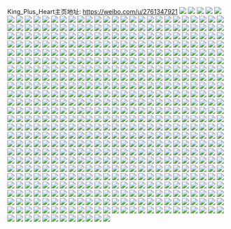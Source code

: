 King_Plus_Heart主页地址: https://weibo.com/u/2761347921 
![](https://wx4.sinaimg.cn/mw2000/a496d351ly1h8pwmxt4koj22c0340b2b.jpg) 
![](https://wx4.sinaimg.cn/mw2000/a496d351ly1h8pwmh32zwj21o02804qp.jpg) 
![](https://wx4.sinaimg.cn/mw2000/a496d351ly1h8fb1a71jij21mc25se81.jpg) 
![](https://wx4.sinaimg.cn/mw2000/a496d351ly1h8fb3e7yofj20t625s7wh.jpg) 
![](https://wx4.sinaimg.cn/mw2000/a496d351ly1h8fb1befu0j21i5206hdt.jpg) 
![](https://wx4.sinaimg.cn/mw2000/a496d351ly1h8fb2a6au1j21mc25sb2a.jpg) 
![](https://wx4.sinaimg.cn/mw2000/a496d351ly1h8fb2t2yo9j21o01ve1ky.jpg) 
![](https://wx4.sinaimg.cn/mw2000/a496d351ly1h8fah320o7j20wv17tqho.jpg) 
![](https://wx4.sinaimg.cn/mw2000/a496d351ly1h8fahbi474j22482tn4qs.jpg) 
![](https://wx4.sinaimg.cn/mw2000/a496d351ly1h8fah4cb2bj21o02801kx.jpg) 
![](https://wx4.sinaimg.cn/mw2000/a496d351ly1h8fah7o62bj21o0280b2b.jpg) 
![](https://wx4.sinaimg.cn/mw2000/a496d351ly1h7yt1oevrzj21o0280x6p.jpg) 
![](https://wx4.sinaimg.cn/mw2000/a496d351ly1h7yt5v8k4zj20u0280nlv.jpg) 
![](https://wx4.sinaimg.cn/mw2000/a496d351ly1h7yt5uib4jj21o0280npd.jpg) 
![](https://wx4.sinaimg.cn/mw2000/a496d351ly1h7yt1ra3cnj22082ob7wh.jpg) 
![](https://wx4.sinaimg.cn/mw2000/a496d351ly1h7yt1p5y72j21o02801gj.jpg) 
![](https://wx4.sinaimg.cn/mw2000/a496d351ly1h7yt1upa7nj21cd1shh5x.jpg) 
![](https://wx4.sinaimg.cn/mw2000/a496d351ly1h7vpl8idpqj21mc25s1ky.jpg) 
![](https://wx4.sinaimg.cn/mw2000/a496d351ly1h7vpkrjpffj21mc25s4qq.jpg) 
![](https://wx4.sinaimg.cn/mw2000/a496d351ly1h7vpklxf43j21mc25s4qq.jpg) 
![](https://wx4.sinaimg.cn/mw2000/a496d351ly1h7vpl5ayiej21mc25s7wi.jpg) 
![](https://wx4.sinaimg.cn/mw2000/a496d351ly1h7vpkvpn7vj21gn1y7npd.jpg) 
![](https://wx4.sinaimg.cn/mw2000/a496d351ly1h7vpl0aw29j21gs1yeu0x.jpg) 
![](https://wx4.sinaimg.cn/mw2000/a496d351ly1h7nslun7psj21nz280hdu.jpg) 
![](https://wx4.sinaimg.cn/mw2000/a496d351ly1h7nslvevvgj21ma25sare.jpg) 
![](https://wx4.sinaimg.cn/mw2000/a496d351ly1h7nslpxh3xj21nz2801j6.jpg) 
![](https://wx4.sinaimg.cn/mw2000/a496d351ly1h7moxv5kxtj21o01o0qsd.jpg) 
![](https://wx4.sinaimg.cn/mw2000/a496d351ly1h7moxurxkjj21o01o0ayh.jpg) 
![](https://wx4.sinaimg.cn/mw2000/a496d351ly1h78brolwecj21ho1zkh6d.jpg) 
![](https://wx4.sinaimg.cn/mw2000/a496d351ly1h78brr1oqlj20zo1bkn6k.jpg) 
![](https://wx4.sinaimg.cn/mw2000/a496d351ly1h78brqfrayj21ho1zktbh.jpg) 
![](https://wx4.sinaimg.cn/mw2000/a496d351ly1h78brutk1gj22j721qx6p.jpg) 
![](https://wx4.sinaimg.cn/mw2000/a496d351ly1h78brs7vymj22c02c0hdt.jpg) 
![](https://wx4.sinaimg.cn/mw2000/a496d351ly1h78brx6l5yj2298298npd.jpg) 
![](https://wx4.sinaimg.cn/mw2000/a496d351ly1h746ngfgr1j21pb4jiqsl.jpg) 
![](https://wx4.sinaimg.cn/mw2000/a496d351ly1h746nfz2dxj21pb4jidjd.jpg) 
![](https://wx4.sinaimg.cn/mw2000/a496d351ly1h746ndmppdj21pb4jib29.jpg) 
![](https://wx4.sinaimg.cn/mw2000/a496d351ly1h746nfj9cuj21pc4jf7wh.jpg) 
![](https://wx4.sinaimg.cn/mw2000/a496d351ly1h6x5ai28bgj21yt3xme82.jpg) 
![](https://wx4.sinaimg.cn/mw2000/a496d351ly1h6x5ah7bgfj21yt3xmwz6.jpg) 
![](https://wx4.sinaimg.cn/mw2000/a496d351ly1h6x5air33hj21yt3xmasd.jpg) 
![](https://wx4.sinaimg.cn/mw2000/a496d351ly1h6x5ajer1fj21yt3xmwnm.jpg) 
![](https://wx4.sinaimg.cn/mw2000/a496d351ly1h6x5ajzzxkj21yt3xmhdt.jpg) 
![](https://wx4.sinaimg.cn/mw2000/a496d351ly1h6x5afk8lvj21yt3xmb2a.jpg) 
![](https://wx4.sinaimg.cn/mw2000/a496d351ly1h6rpaa3m25j21341g6wrz.jpg) 
![](https://wx4.sinaimg.cn/mw2000/a496d351ly1h6rpab8ffmj21hn1zku01.jpg) 
![](https://wx4.sinaimg.cn/mw2000/a496d351ly1h6rpaaqrt6j21ma1maaes.jpg) 
![](https://wx4.sinaimg.cn/mw2000/a496d351ly1h6rpa9n6pdj21ma1mae81.jpg) 
![](https://wx4.sinaimg.cn/mw2000/a496d351ly1h6rpabjk4yj21hn206di0.jpg) 
![](https://wx4.sinaimg.cn/mw2000/a496d351ly1h6rpabs5dnj21hn1zk4no.jpg) 
![](https://wx4.sinaimg.cn/mw2000/a496d351ly1h6hzv48mhgj21yt3xmkjn.jpg) 
![](https://wx4.sinaimg.cn/mw2000/a496d351ly1h6hzva7ok9j21yt3xmqv6.jpg) 
![](https://wx4.sinaimg.cn/mw2000/a496d351ly1h6hzv5vx2xj21yt3xm1kz.jpg) 
![](https://wx4.sinaimg.cn/mw2000/a496d351ly1h6hzv86qb8j21yt3xmqv7.jpg) 
![](https://wx4.sinaimg.cn/mw2000/a496d351ly1h69z153ey2j21ho1zku0x.jpg) 
![](https://wx4.sinaimg.cn/mw2000/a496d351ly1h69z136mtsj21ho1zkb2a.jpg) 
![](https://wx4.sinaimg.cn/mw2000/a496d351ly1h69z160elrj215y1jzwoc.jpg) 
![](https://wx4.sinaimg.cn/mw2000/a496d351ly1h69z18qvl5j22c03407wh.jpg) 
![](https://wx4.sinaimg.cn/mw2000/a496d351ly1h69z17ibuij21hn1zkhdu.jpg) 
![](https://wx4.sinaimg.cn/mw2000/a496d351gy1h638h501ozj21dn1u81kx.jpg) 
![](https://wx4.sinaimg.cn/mw2000/a496d351gy1h638h3vzedj21ho1zkb29.jpg) 
![](https://wx4.sinaimg.cn/mw2000/a496d351gy1h638glmz8yj21at1qhn0n.jpg) 
![](https://wx4.sinaimg.cn/mw2000/a496d351gy1h638h1gwukj21ho1zku0x.jpg) 
![](https://wx4.sinaimg.cn/mw2000/a496d351gy1h638gkos61j215g1jatfn.jpg) 
![](https://wx4.sinaimg.cn/mw2000/a496d351gy1h638gruql0j21hn1zk4qp.jpg) 
![](https://wx4.sinaimg.cn/mw2000/a496d351gy1h638gwzgifj21hm1zitt7.jpg) 
![](https://wx4.sinaimg.cn/mw2000/a496d351ly1h4yn7wx74bj21yt3xmnpd.jpg) 
![](https://wx4.sinaimg.cn/mw2000/a496d351ly1h4yn9sz411j21pb4jiu0x.jpg) 
![](https://wx4.sinaimg.cn/mw2000/a496d351ly1h3zsz92rluj22c02c01kz.jpg) 
![](https://wx4.sinaimg.cn/mw2000/a496d351ly1h3zt06va2wj22c02c07wh.jpg) 
![](https://wx4.sinaimg.cn/mw2000/a496d351ly1h3v099jv47j21e51vbqc6.jpg) 
![](https://wx4.sinaimg.cn/mw2000/a496d351ly1h3v09c47ewj22c02c0e81.jpg) 
![](https://wx4.sinaimg.cn/mw2000/a496d351ly1h3v09ay0rej219k1osnp4.jpg) 
![](https://wx4.sinaimg.cn/mw2000/a496d351ly1h3v09a6gq2j21hn1zkduu.jpg) 
![](https://wx4.sinaimg.cn/mw2000/a496d351ly1h3v098b1lyj21o01o04bt.jpg) 
![](https://wx4.sinaimg.cn/mw2000/a496d351ly1h3v098znm5j21cs1t2k9z.jpg) 
![](https://wx4.sinaimg.cn/mw2000/a496d351ly1h3mtqsg5h4j215q1jm7gn.jpg) 
![](https://wx4.sinaimg.cn/mw2000/a496d351ly1h3mtqrfhtuj21hn1zkb29.jpg) 
![](https://wx4.sinaimg.cn/mw2000/a496d351ly1h3mtqs35pgj215t1jr7ug.jpg) 
![](https://wx4.sinaimg.cn/mw2000/a496d351ly1h3mtqpwtqjj21hn1zktqr.jpg) 
![](https://wx4.sinaimg.cn/mw2000/a496d351ly1h3mts97oggj20u214277e.jpg) 
![](https://wx4.sinaimg.cn/mw2000/a496d351ly1h3mtqolxgtj21hn1zk4ie.jpg) 
![](https://wx4.sinaimg.cn/mw2000/a496d351ly1h3dzw7q5t5j21lt4tgqv7.jpg) 
![](https://wx4.sinaimg.cn/mw2000/a496d351ly1h3dzw8ll3qj212w25swr6.jpg) 
![](https://wx4.sinaimg.cn/mw2000/a496d351ly1h3dzw5vn6rj21yt3xmqv7.jpg) 
![](https://wx4.sinaimg.cn/mw2000/a496d351ly1h3dzw89g6qj20zs1zk1av.jpg) 
![](https://wx4.sinaimg.cn/mw2000/a496d351ly1h3dzw9poulj212w25s1iz.jpg) 
![](https://wx4.sinaimg.cn/mw2000/a496d351ly1h34p2bzrivj21xu3zknpe.jpg) 
![](https://wx4.sinaimg.cn/mw2000/a496d351ly1h34p2deq3yj212j1wihdt.jpg) 
![](https://wx4.sinaimg.cn/mw2000/a496d351ly1h34p2ft2i9j21yt3xmnpe.jpg) 
![](https://wx4.sinaimg.cn/mw2000/a496d351ly1h34p2i9ma6j21yt3xmx6r.jpg) 
![](https://wx4.sinaimg.cn/mw2000/a496d351ly1h2ro4zxwg5j21lt4tghdw.jpg) 
![](https://wx4.sinaimg.cn/mw2000/a496d351ly1h2jxzaftd5j22c02c0npd.jpg) 
![](https://wx4.sinaimg.cn/mw2000/a496d351ly1h2hena8docj20wi16yjwx.jpg) 
![](https://wx4.sinaimg.cn/mw2000/a496d351ly1h2fbagnmuxj20ku0kuwiu.jpg) 
![](https://wx4.sinaimg.cn/mw2000/a496d351ly1h2fbahfa1tj20ku0ku43h.jpg) 
![](https://wx4.sinaimg.cn/mw2000/a496d351ly1h2fbai8b53j20ku0kudl2.jpg) 
![](https://wx4.sinaimg.cn/mw2000/a496d351ly1h2fbafwki1j20ku0kudjo.jpg) 
![](https://wx4.sinaimg.cn/mw2000/a496d351ly1h1yoi674isj22c02c04qq.jpg) 
![](https://wx4.sinaimg.cn/mw2000/a496d351ly1h1yoi78549j22c02c0qv7.jpg) 
![](https://wx4.sinaimg.cn/mw2000/a496d351ly1h1wut2jkhxj21sc1sce33.jpg) 
![](https://wx4.sinaimg.cn/mw2000/a496d351ly1h1wut3amhzj21sc1sc175.jpg) 
![](https://wx4.sinaimg.cn/mw2000/a496d351ly1h1wut3vzmhj21j91is1ci.jpg) 
![](https://wx4.sinaimg.cn/mw2000/a496d351ly1h1s29uyx0pj22c02c0kjn.jpg) 
![](https://wx4.sinaimg.cn/mw2000/a496d351ly1h1s29j8c8kj20uf0ufq93.jpg) 
![](https://wx4.sinaimg.cn/mw2000/a496d351ly1h1s29pn7d0j22c02c04qs.jpg) 
![](https://wx4.sinaimg.cn/mw2000/a496d351ly1h1s29n4b3dj22c02c07wj.jpg) 
![](https://wx4.sinaimg.cn/mw2000/a496d351ly1h1s29i2pfbj22c02c0e83.jpg) 
![](https://wx4.sinaimg.cn/mw2000/a496d351ly1h1s29sgod2j22c02c01l0.jpg) 
![](https://wx4.sinaimg.cn/mw2000/a496d351ly1h1s29juvyoj20wi0ndn35.jpg) 
![](https://wx4.sinaimg.cn/mw2000/a496d351ly1h14yeiwysoj21fx1z61kx.jpg) 
![](https://wx4.sinaimg.cn/mw2000/a496d351ly1h14xuszkqpj20qt1zk1k4.jpg) 
![](https://wx4.sinaimg.cn/mw2000/a496d351ly1h14xj0y206j21kd46cb2a.jpg) 
![](https://wx4.sinaimg.cn/mw2000/a496d351ly1h14xizjaq2j21hn1zk4qp.jpg) 
![](https://wx4.sinaimg.cn/mw2000/a496d351ly1h14xivtbj5j21bk1bk1go.jpg) 
![](https://wx4.sinaimg.cn/mw2000/a496d351ly1h14xirg89bj20qt1zkaua.jpg) 
![](https://wx4.sinaimg.cn/mw2000/a496d351ly1h14xiut032j22c02c01ky.jpg) 
![](https://wx4.sinaimg.cn/mw2000/a496d351ly1h14xixmlj4j21pz1ag7qu.jpg) 
![](https://wx4.sinaimg.cn/mw2000/a496d351ly1h14xita6nwj21ec1ec4qp.jpg) 
![](https://wx4.sinaimg.cn/mw2000/a496d351ly1gyg1tkzzfsj22xc2n61kx.jpg) 
![](https://wx4.sinaimg.cn/mw2000/a496d351ly1gxroazlaa5j21gf1xyx59.jpg) 
![](https://wx4.sinaimg.cn/mw2000/a496d351ly1gxrob4wkh3j21ee1v8u0j.jpg) 
![](https://wx4.sinaimg.cn/mw2000/a496d351ly1gxrob04tdej21c41s64ax.jpg) 
![](https://wx4.sinaimg.cn/mw2000/a496d351ly1gxroaylsh0j21hn1zkkjl.jpg) 
![](https://wx4.sinaimg.cn/mw2000/a496d351ly1gxrob1jew2j21gj1y2x5y.jpg) 
![](https://wx4.sinaimg.cn/mw2000/a496d351ly1gxroavpxdhj21eo1vl7wh.jpg) 
![](https://wx4.sinaimg.cn/mw2000/a496d351ly1gxrob6t106j20ro0d5jsm.jpg) 
![](https://wx4.sinaimg.cn/mw2000/a496d351ly1gxkeuauvq6j20u41hi13e.jpg) 
![](https://wx4.sinaimg.cn/mw2000/a496d351ly1gxkeu8s4kkj21ho1zkb29.jpg) 
![](https://wx4.sinaimg.cn/mw2000/a496d351ly1gxkeuhukdzj20wi1lsh4l.jpg) 
![](https://wx4.sinaimg.cn/mw2000/a496d351ly1gxketw1txlj20zk1r8aoz.jpg) 
![](https://wx4.sinaimg.cn/mw2000/a496d351ly1gxkeuoz467j20u0140k37.jpg) 
![](https://wx4.sinaimg.cn/mw2000/a496d351ly1gxkeuqqxysj21621k3trk.jpg) 
![](https://wx4.sinaimg.cn/mw2000/a496d351ly1gxkeurzhvlj20u0140135.jpg) 
![](https://wx4.sinaimg.cn/mw2000/a496d351ly1gxkeuslluij20u00u0dih.jpg) 
![](https://wx4.sinaimg.cn/mw2000/a496d351ly1gx31o03mmgj21831ms4kw.jpg) 
![](https://wx4.sinaimg.cn/mw2000/a496d351ly1gx31olaoypj21ma25skjl.jpg) 
![](https://wx4.sinaimg.cn/mw2000/a496d351ly1gx31nggpudj21hm1zk1kx.jpg) 
![](https://wx4.sinaimg.cn/mw2000/a496d351ly1gx31otsij9j22c02c0b2b.jpg) 
![](https://wx4.sinaimg.cn/mw2000/a496d351ly1gx31nwkdmgj219n1zke4l.jpg) 
![](https://wx4.sinaimg.cn/mw2000/a496d351ly1gx31nsjb0sj21ma25shdt.jpg) 
![](https://wx4.sinaimg.cn/mw2000/a496d351ly1gx31nj3vl5j21yu2mge81.jpg) 
![](https://wx4.sinaimg.cn/mw2000/a496d351ly1gx31op49hpj22c02c0x6p.jpg) 
![](https://wx4.sinaimg.cn/mw2000/a496d351ly1gx31nps5n2j21hn1zktym.jpg) 
![](https://wx4.sinaimg.cn/mw2000/a496d351ly1gwzbwutfqcj22c02c0u0x.jpg) 
![](https://wx4.sinaimg.cn/mw2000/a496d351ly1gwzbx8clxzj22c02c0qv7.jpg) 
![](https://wx4.sinaimg.cn/mw2000/a496d351ly1gwzbws8p10j22c02c07wj.jpg) 
![](https://wx4.sinaimg.cn/mw2000/a496d351ly1gwzbxfl1nwj22c02c01kz.jpg) 
![](https://wx4.sinaimg.cn/mw2000/a496d351ly1gwzbwxouvoj22c02c0b2b.jpg) 
![](https://wx4.sinaimg.cn/mw2000/a496d351ly1gwzbxjsxmij22c02c0npe.jpg) 
![](https://wx4.sinaimg.cn/mw2000/a496d351ly1gwc9e1x05yj22c02c0u0z.jpg) 
![](https://wx4.sinaimg.cn/mw2000/a496d351ly1gwc9e49f5gj22c02c0b2b.jpg) 
![](https://wx4.sinaimg.cn/mw2000/a496d351ly1gw98vjiw14j21o01o0qt6.jpg) 
![](https://wx4.sinaimg.cn/mw2000/a496d351ly1gw6zofn787j21hm1hmk2s.jpg) 
![](https://wx4.sinaimg.cn/mw2000/a496d351ly1gw6zoc65unj21o01o0kjl.jpg) 
![](https://wx4.sinaimg.cn/mw2000/a496d351ly1gw6zojvhzpj21hm1hmh1r.jpg) 
![](https://wx4.sinaimg.cn/mw2000/a496d351ly1gw6zo4yc3fj21o01o04pu.jpg) 
![](https://wx4.sinaimg.cn/mw2000/a496d351ly1gw5k8wkfmpj22c02c0npd.jpg) 
![](https://wx4.sinaimg.cn/mw2000/a496d351ly1gw5k8ukx1uj22c02c0e81.jpg) 
![](https://wx4.sinaimg.cn/mw2000/a496d351ly1gw5k8xq2tdj22c02c04qp.jpg) 
![](https://wx4.sinaimg.cn/mw2000/a496d351ly1gw5k92lkzzj22c0340b2b.jpg) 
![](https://wx4.sinaimg.cn/mw2000/a496d351ly1gw5k8yvg72j22c02c0b29.jpg) 
![](https://wx4.sinaimg.cn/mw2000/a496d351ly1gw5k9fj2dkj22c03407wh.jpg) 
![](https://wx4.sinaimg.cn/mw2000/a496d351ly1gw5k95msf9j22c03401kz.jpg) 
![](https://wx4.sinaimg.cn/mw2000/a496d351ly1gw5k96uqg8j22c03407wh.jpg) 
![](https://wx4.sinaimg.cn/mw2000/a496d351ly1gw5k99j8zuj22c0340b2a.jpg) 
![](https://wx4.sinaimg.cn/mw2000/0030SkJHly1gvpt7ub9opj61yt3xmnpe02.jpg) 
![](https://wx4.sinaimg.cn/mw2000/0030SkJHly1gvpt7tdpshj61fq25skjl02.jpg) 
![](https://wx4.sinaimg.cn/mw2000/0030SkJHly1gvaplxsy8ij61ho1zkqv502.jpg) 
![](https://wx4.sinaimg.cn/mw2000/0030SkJHly1gvaplycuj8j61o01o01kx02.jpg) 
![](https://wx4.sinaimg.cn/mw2000/0030SkJHly1gvaplx5dm2j61ho1zk4qp02.jpg) 
![](https://wx4.sinaimg.cn/mw2000/0030SkJHly1gv2clmeth4j62c0340kjn02.jpg) 
![](https://wx4.sinaimg.cn/mw2000/0030SkJHly1gv2cltrdxtj62c0340kjo02.jpg) 
![](https://wx4.sinaimg.cn/mw2000/0030SkJHly1gv2clq6vkgj62c0340e8402.jpg) 
![](https://wx4.sinaimg.cn/mw2000/0030SkJHly1gv2clwmvn9j62c0340npe02.jpg) 
![](https://wx4.sinaimg.cn/mw2000/0030SkJHly1gv2cmq26pxj62c02c0e8202.jpg) 
![](https://wx4.sinaimg.cn/mw2000/0030SkJHly1gv2cn17ktrj62c0340b2b02.jpg) 
![](https://wx4.sinaimg.cn/mw2000/0030SkJHly1gv1azbpoyjj62c03407wi02.jpg) 
![](https://wx4.sinaimg.cn/mw2000/0030SkJHly1gv1b2lrb0qj62c0340x6p02.jpg) 
![](https://wx4.sinaimg.cn/mw2000/0030SkJHly1gv1azcld5cj62c03401kx02.jpg) 
![](https://wx4.sinaimg.cn/mw2000/a496d351ly1gv1b078u2qj22c0340hdu.jpg) 
![](https://wx4.sinaimg.cn/mw2000/0030SkJHly1gv1b2kc28qj62c0340u0y02.jpg) 
![](https://wx4.sinaimg.cn/mw2000/0030SkJHly1gv1azhyxwoj62c0340x6q02.jpg) 
![](https://wx4.sinaimg.cn/mw2000/a496d351ly1gv1azezkdxj22c0340x6q.jpg) 
![](https://wx4.sinaimg.cn/mw2000/0030SkJHly1gv1b083m6fj62c02c07wh02.jpg) 
![](https://wx4.sinaimg.cn/mw2000/0030SkJHly1gv1azghcb7j62c0340qv602.jpg) 
![](https://wx4.sinaimg.cn/mw2000/0030SkJHly1guo8rk8iqwj62c02c01kz02.jpg) 
![](https://wx4.sinaimg.cn/mw2000/0030SkJHly1guo8re1lcej62c02c0qv602.jpg) 
![](https://wx4.sinaimg.cn/mw2000/0030SkJHly1guo8ru4pq7j62c02c01l002.jpg) 
![](https://wx4.sinaimg.cn/mw2000/0030SkJHly1guo8rg0uyij62c02c0hdv02.jpg) 
![](https://wx4.sinaimg.cn/mw2000/0030SkJHly1guo8rm4l4bj62c02c0hdv02.jpg) 
![](https://wx4.sinaimg.cn/mw2000/0030SkJHly1guo8rw2mk7j62c02c0b2a02.jpg) 
![](https://wx4.sinaimg.cn/mw2000/0030SkJHly1guo8s0ry41j62c02c0kjn02.jpg) 
![](https://wx4.sinaimg.cn/mw2000/0030SkJHly1guo8rotzrzj62c02c0hdv02.jpg) 
![](https://wx4.sinaimg.cn/mw2000/0030SkJHly1guo8sx3fo0j62c02c0kjm02.jpg) 
![](https://wx4.sinaimg.cn/mw2000/0030SkJHly1guka4i72x2j60u00u00w802.jpg) 
![](https://wx4.sinaimg.cn/mw2000/0030SkJHly1guka4i03svj60u00g2abq02.jpg) 
![](https://wx4.sinaimg.cn/mw2000/0030SkJHly1guka1ntjhfj63402c0h7q02.jpg) 
![](https://wx4.sinaimg.cn/mw2000/0030SkJHly1guaheqfewnj61401hck2i02.jpg) 
![](https://wx4.sinaimg.cn/mw2000/0030SkJHly1guahfek2d0j62c02c0qv702.jpg) 
![](https://wx4.sinaimg.cn/mw2000/0030SkJHly1gu63jl9umsj62c0340kjm02.jpg) 
![](https://wx4.sinaimg.cn/mw2000/a496d351ly1gu63idf5mgj22c0340qv8.jpg) 
![](https://wx4.sinaimg.cn/mw2000/0030SkJHly1gu63gpgvogj62c0340qv602.jpg) 
![](https://wx4.sinaimg.cn/mw2000/0030SkJHly1gu63ila7dlj62172plnpd02.jpg) 
![](https://wx4.sinaimg.cn/mw2000/0030SkJHly1gu63jgbb0jj62c03407wj02.jpg) 
![](https://wx4.sinaimg.cn/mw2000/0030SkJHly1gu63iytij7j62c03407wj02.jpg) 
![](https://wx4.sinaimg.cn/mw2000/a496d351ly1gu4x7y6r0kj21hn1zkkjl.jpg) 
![](https://wx4.sinaimg.cn/mw2000/0030SkJHly1gu4x7z101ej61e01uqb2902.jpg) 
![](https://wx4.sinaimg.cn/mw2000/0030SkJHly1gu4x7wxthzj61hn1zkx6p02.jpg) 
![](https://wx4.sinaimg.cn/mw2000/a496d351ly1gu4x5z5tadj22c0340e84.jpg) 
![](https://wx4.sinaimg.cn/mw2000/0030SkJHly1gu4x629aioj62c03407wk02.jpg) 
![](https://wx4.sinaimg.cn/mw2000/0030SkJHly1gu4x77ennij62c0340kjl02.jpg) 
![](https://wx4.sinaimg.cn/mw2000/0030SkJHly1gu41jg3ifwj61hn1zktuk02.jpg) 
![](https://wx4.sinaimg.cn/mw2000/0030SkJHly1gu41jgvnh2j61hn1zkav602.jpg) 
![](https://wx4.sinaimg.cn/mw2000/0030SkJHly1gu41jf8pfuj61o01o0tvk02.jpg) 
![](https://wx4.sinaimg.cn/mw2000/0030SkJHly1gu41jhox54j61o01o0kap02.jpg) 
![](https://wx4.sinaimg.cn/mw2000/0030SkJHly1gtlyk4mrv1j62s52s5qv702.jpg) 
![](https://wx4.sinaimg.cn/mw2000/a496d351ly1gthsdlehbgj22c02c0e82.jpg) 
![](https://wx4.sinaimg.cn/mw2000/0030SkJHly1gthk61nnprj62c02c0e8102.jpg) 
![](https://wx4.sinaimg.cn/mw2000/0030SkJHly1gthizuf68aj62c02c07wh02.jpg) 
![](https://wx4.sinaimg.cn/mw2000/0030SkJHly1gthizvuaqsj62c02c0e8102.jpg) 
![](https://wx4.sinaimg.cn/mw2000/0030SkJHly1gtgi5onpjhj61401hc13r02.jpg) 
![](https://wx4.sinaimg.cn/mw2000/a496d351ly1gta1jmv2quj22c0340kjl.jpg) 
![](https://wx4.sinaimg.cn/mw2000/a496d351ly1gt9fu719k3j21hn1zkb29.jpg) 
![](https://wx4.sinaimg.cn/mw2000/a496d351ly1gt9fpkarpfj22c02c0npd.jpg) 
![](https://wx4.sinaimg.cn/mw2000/a496d351ly1gt9fu9yh43j21zk1ho7wh.jpg) 
![](https://wx4.sinaimg.cn/mw2000/a496d351ly1gt9fuj2k9yj22c0340qv5.jpg) 
![](https://wx4.sinaimg.cn/mw2000/a496d351ly1gt9ftzh9ayj22c0340hdt.jpg) 
![](https://wx4.sinaimg.cn/mw2000/a496d351ly1gt9fuftoi3j22c0340hdu.jpg) 
![](https://wx4.sinaimg.cn/mw2000/a496d351ly1gt9fu31yntj21a01ixqk7.jpg) 
![](https://wx4.sinaimg.cn/mw2000/a496d351ly1gt9fubscasj22c0340qv5.jpg) 
![](https://wx4.sinaimg.cn/mw2000/a496d351ly1gt9fu52kzzj21o01o07wh.jpg) 
![](https://wx4.sinaimg.cn/mw2000/a496d351ly1gt1u2fqtn3j20u008hjtg.jpg) 
![](https://wx4.sinaimg.cn/mw2000/a496d351ly1grows5l66zj22c0340e82.jpg) 
![](https://wx4.sinaimg.cn/mw2000/a496d351ly1grows933hkj23402c0npf.jpg) 
![](https://wx4.sinaimg.cn/mw2000/a496d351ly1grows2xl13j22c03404jd.jpg) 
![](https://wx4.sinaimg.cn/mw2000/0030SkJHly1growsb8vcjj62c03401kx02.jpg) 
![](https://wx4.sinaimg.cn/mw2000/a496d351gy1grfvdq6aoej21401hcds9.jpg) 
![](https://wx4.sinaimg.cn/mw2000/a496d351gy1grfvdr9mljj21401hc4fm.jpg) 
![](https://wx4.sinaimg.cn/mw2000/a496d351ly1gr6q19ajuvj22c0340npe.jpg) 
![](https://wx4.sinaimg.cn/mw2000/a496d351ly1gr6q1b2p8sj22c0340npe.jpg) 
![](https://wx4.sinaimg.cn/mw2000/a496d351ly1gr6q1d141xj22c0340x6q.jpg) 
![](https://wx4.sinaimg.cn/mw2000/a496d351gy1gqv2vk0k33j23402c0132.jpg) 
![](https://wx4.sinaimg.cn/mw2000/a496d351gy1gqv2vne4g6j22c03404qp.jpg) 
![](https://wx4.sinaimg.cn/mw2000/a496d351gy1gqv2vpovzxj23402c0x0d.jpg) 
![](https://wx4.sinaimg.cn/mw2000/a496d351gy1gqv2vsecpvj20xf18lkcu.jpg) 
![](https://wx4.sinaimg.cn/mw2000/a496d351gy1gqv2vuxjl3j22c0340kjl.jpg) 
![](https://wx4.sinaimg.cn/mw2000/a496d351gy1gqv2vtm9srj21b91r04qp.jpg) 
![](https://wx4.sinaimg.cn/mw2000/a496d351gy1gqv2wlu74gj218g0tm7w3.jpg) 
![](https://wx4.sinaimg.cn/mw2000/a496d351gy1gqv2w2ds09j21561iy7wh.jpg) 
![](https://wx4.sinaimg.cn/mw2000/a496d351gy1gqv2vzblvoj21zk1hox6r.jpg) 
![](https://wx4.sinaimg.cn/mw2000/a496d351ly1gqahcpp096j20wi0w5dma.jpg) 
![](https://wx4.sinaimg.cn/mw2000/a496d351ly1gpn37ui8kxj22c0340tnt.jpg) 
![](https://wx4.sinaimg.cn/mw2000/a496d351ly1gpn37wit7lj22c0340x6q.jpg) 
![](https://wx4.sinaimg.cn/mw2000/a496d351ly1gpbnpcwv9rj22c02c07wh.jpg) 
![](https://wx4.sinaimg.cn/mw2000/a496d351ly1gorw9fjnjij21lx1lxatz.jpg) 
![](https://wx4.sinaimg.cn/mw2000/a496d351ly1goruwn72kpj20u0140q6k.jpg) 
![](https://wx4.sinaimg.cn/mw2000/a496d351ly1goruwludy8j21kp1kpkj7.jpg) 
![](https://wx4.sinaimg.cn/mw2000/a496d351ly1goruwk930ij22c03407tv.jpg) 
![](https://wx4.sinaimg.cn/mw2000/a496d351ly1goqzp6q33cj20yi0yiab2.jpg) 
![](https://wx4.sinaimg.cn/mw2000/a496d351ly1gojgtydab8j22c0340b2a.jpg) 
![](https://wx4.sinaimg.cn/mw2000/a496d351ly1goe5tr3c7vj22c0340kh4.jpg) 
![](https://wx4.sinaimg.cn/mw2000/a496d351ly1goap3kyffij20ug0h50tl.jpg) 
![](https://wx4.sinaimg.cn/mw2000/a496d351ly1gnvev96hw1j22c03401kz.jpg) 
![](https://wx4.sinaimg.cn/mw2000/a496d351ly1gnuaf8iztxj21a01pctlf.jpg) 
![](https://wx4.sinaimg.cn/mw2000/a496d351ly1gmiojclhfpj23402c0b2a.jpg) 
![](https://wx4.sinaimg.cn/mw2000/a496d351ly1gmiojf2u6zj23402c0u0x.jpg) 
![](https://wx4.sinaimg.cn/mw2000/a496d351ly1gmioji0qupj23402c0b2a.jpg) 
![](https://wx4.sinaimg.cn/mw2000/a496d351ly1gmiojl8azdj23402c01ky.jpg) 
![](https://wx4.sinaimg.cn/mw2000/a496d351gy1gm2jhjvdwpj23402c0hdu.jpg) 
![](https://wx4.sinaimg.cn/mw2000/a496d351gy1gm2jhgvwk4j23402c0hdu.jpg) 
![](https://wx4.sinaimg.cn/mw2000/a496d351ly1glalng7fjwj22c02c01ky.jpg) 
![](https://wx4.sinaimg.cn/mw2000/a496d351ly1gkpaa7x9ofj23343347wh.jpg) 
![](https://wx4.sinaimg.cn/mw2000/a496d351ly1gkpaa72ktjj2334334e81.jpg) 
![](https://wx4.sinaimg.cn/mw2000/a496d351ly1gkg0cesh5bj22c03401kz.jpg) 
![](https://wx4.sinaimg.cn/mw2000/a496d351gy1gk9zi2o1j1j21hn1zkhdt.jpg) 
![](https://wx4.sinaimg.cn/mw2000/a496d351gy1gk9zi3zjjtj21911o3kjl.jpg) 
![](https://wx4.sinaimg.cn/mw2000/a496d351gy1gk9zi6vpo7j21hn1zkb2c.jpg) 
![](https://wx4.sinaimg.cn/mw2000/a496d351gy1gk9zi4ufxvj21hn1zk1kx.jpg) 
![](https://wx4.sinaimg.cn/mw2000/a496d351gy1gk9zi7y24uj215v1qt7ui.jpg) 
![](https://wx4.sinaimg.cn/mw2000/a496d351gy1gk9zihwjntj21hn1zk1l0.jpg) 
![](https://wx4.sinaimg.cn/mw2000/a496d351gy1gk8wcpnob2j21n0189dwy.jpg) 
![](https://wx4.sinaimg.cn/mw2000/a496d351gy1gk8wcrayhgj21zk1zkhdw.jpg) 
![](https://wx4.sinaimg.cn/mw2000/a496d351gy1gk8wcoyvepj21zk1hox6q.jpg) 
![](https://wx4.sinaimg.cn/mw2000/a496d351ly1gk0xcyltbyj21o01o01kx.jpg) 
![](https://wx4.sinaimg.cn/mw2000/a496d351ly1gk0xcz7pzuj21py1pyh9w.jpg) 
![](https://wx4.sinaimg.cn/mw2000/a496d351ly1gk0xd078z7j22c02c04qp.jpg) 
![](https://wx4.sinaimg.cn/mw2000/a496d351ly1gjibtpxfj2j21hn1hn1kx.jpg) 
![](https://wx4.sinaimg.cn/mw2000/a496d351ly1gjibtr6e5uj23402c04lc.jpg) 
![](https://wx4.sinaimg.cn/mw2000/a496d351ly1gjibtqdbmjj219i19itql.jpg) 
![](https://wx4.sinaimg.cn/mw2000/a496d351ly1giutnq4y8zj20un14vtf6.jpg) 
![](https://wx4.sinaimg.cn/mw2000/a496d351ly1girr1l0rehj20v90v2qin.jpg) 
![](https://wx4.sinaimg.cn/mw2000/a496d351ly1girr465n7tj20v90v9npd.jpg) 
![](https://wx4.sinaimg.cn/mw2000/a496d351ly1gi950r5yz6j22c0340hdu.jpg) 
![](https://wx4.sinaimg.cn/mw2000/a496d351ly1gi9515ygjqj22c0340kjm.jpg) 
![](https://wx4.sinaimg.cn/mw2000/a496d351ly1gi950xgx2dj22c0340npe.jpg) 
![](https://wx4.sinaimg.cn/mw2000/a496d351ly1ghszfh3sowj22c0340b2b.jpg) 
![](https://wx4.sinaimg.cn/mw2000/a496d351ly1ghszfjxgwej22c03401ky.jpg) 
![](https://wx4.sinaimg.cn/mw2000/a496d351ly1ghszfomlcij22c0340b2a.jpg) 
![](https://wx4.sinaimg.cn/mw2000/a496d351ly1ghs31b2x80j22c03404qq.jpg) 
![](https://wx4.sinaimg.cn/mw2000/a496d351ly1ghs31cp0mfj22c0340kjn.jpg) 
![](https://wx4.sinaimg.cn/mw2000/a496d351ly1ghs30w6tz6j22c0340npd.jpg) 
![](https://wx4.sinaimg.cn/mw2000/a496d351ly1ghs317m6vcj23402c01kz.jpg) 
![](https://wx4.sinaimg.cn/mw2000/a496d351ly1ghs319ypavj23402c0hdu.jpg) 
![](https://wx4.sinaimg.cn/mw2000/a496d351ly1ghs30xsdruj23402c01kx.jpg) 
![](https://wx4.sinaimg.cn/mw2000/a496d351ly1ghbp359eutj20v90hh41l.jpg) 
![](https://wx4.sinaimg.cn/mw2000/a496d351ly1ghbp34r33bj21sg1cbkjl.jpg) 
![](https://wx4.sinaimg.cn/mw2000/a496d351ly1gh4t25gwjyj21hn1zk4qp.jpg) 
![](https://wx4.sinaimg.cn/mw2000/a496d351ly1gh4t24h1gwj21bt1rre3i.jpg) 
![](https://wx4.sinaimg.cn/mw2000/a496d351ly1gh4t24y02wj217r1mc1kx.jpg) 
![](https://wx4.sinaimg.cn/mw2000/a496d351ly1ggw93bkyeuj22c02c0qv6.jpg) 
![](https://wx4.sinaimg.cn/mw2000/a496d351ly1ggw93fmqufj22c02c0b2b.jpg) 
![](https://wx4.sinaimg.cn/mw2000/a496d351ly1ggw93hio5pj22c02c0kjl.jpg) 
![](https://wx4.sinaimg.cn/mw2000/a496d351ly1ggw93k1wevj22c02c0kjo.jpg) 
![](https://wx4.sinaimg.cn/mw2000/a496d351ly1ggvakzn657j21sc2dsb29.jpg) 
![](https://wx4.sinaimg.cn/mw2000/a496d351ly1ggiu7gqmxqj20n01fs0ys.jpg) 
![](https://wx4.sinaimg.cn/mw2000/a496d351ly1ggga38qg2bj22c02c0u0y.jpg) 
![](https://wx4.sinaimg.cn/mw2000/a496d351ly1ggga364atwj22c02c01kx.jpg) 
![](https://wx4.sinaimg.cn/mw2000/a496d351ly1gg6ui476itj21o01o0npd.jpg) 
![](https://wx4.sinaimg.cn/mw2000/a496d351ly1gg6uj6wkmyj22c02c0x6p.jpg) 
![](https://wx4.sinaimg.cn/mw2000/a496d351ly1gg6ui5e8nwj21uf1uf1kx.jpg) 
![](https://wx4.sinaimg.cn/mw2000/a496d351gy1gg038xotr9j22c02c0ah5.jpg) 
![](https://wx4.sinaimg.cn/mw2000/a496d351gy1gg038w8vmaj22c02c00ys.jpg) 
![](https://wx4.sinaimg.cn/mw2000/a496d351ly1gfbq4c4v9bj21hn1zke81.jpg) 
![](https://wx4.sinaimg.cn/mw2000/a496d351ly1gfbq4d0gk5j21zk1hn4qp.jpg) 
![](https://wx4.sinaimg.cn/mw2000/a496d351ly1gfbq4b509uj21mc25snpd.jpg) 
![](https://wx4.sinaimg.cn/mw2000/a496d351ly1gfbq4e0mz8j21zk1hoqn2.jpg) 
![](https://wx4.sinaimg.cn/mw2000/a496d351ly1gegru8rjv4j225s1mcb29.jpg) 
![](https://wx4.sinaimg.cn/mw2000/a496d351ly1gegru290tjj21zk1hn4qp.jpg) 
![](https://wx4.sinaimg.cn/mw2000/a496d351ly1gegru604jtj225s1mae81.jpg) 
![](https://wx4.sinaimg.cn/mw2000/a496d351ly1gegrtwfap8j21ho1zkqv5.jpg) 
![](https://wx4.sinaimg.cn/mw2000/a496d351ly1gegrtslzclj22c02c04qq.jpg) 
![](https://wx4.sinaimg.cn/mw2000/a496d351ly1gegrtzjnpdj21ho1zku0x.jpg) 
![](https://wx4.sinaimg.cn/mw2000/a496d351ly1gdjzo525kdj2240304ap7.jpg) 
![](https://wx4.sinaimg.cn/mw2000/a496d351ly1gdd0ojk4ctj21mc17rtrr.jpg) 
![](https://wx4.sinaimg.cn/mw2000/a496d351gy1gcutj6xh0yj22c02c014g.jpg) 
![](https://wx4.sinaimg.cn/mw2000/a496d351gy1gcutjjbvmmj22c02c07l5.jpg) 
![](https://wx4.sinaimg.cn/mw2000/a496d351ly1gbza8dqy4uj22c02c0u0z.jpg) 
![](https://wx4.sinaimg.cn/mw2000/a496d351gy1ganab9fc1lj21zk1zkkjq.jpg) 
![](https://wx4.sinaimg.cn/mw2000/a496d351gy1gana5u99m3j21zk1zke84.jpg) 
![](https://wx4.sinaimg.cn/mw2000/a496d351gy1gana5gzpxpj21zk1zk4qu.jpg) 
![](https://wx4.sinaimg.cn/mw2000/a496d351gy1ganabqvz9yj21zk1zku11.jpg) 
![](https://wx4.sinaimg.cn/mw2000/a496d351gy1gana67nz2oj21zk1zkb2c.jpg) 
![](https://wx4.sinaimg.cn/mw2000/a496d351gy1gana6nl9a1j21zk1zk7wl.jpg) 
![](https://wx4.sinaimg.cn/mw2000/a496d351gy1g9zrp8cf3sj22dc2dcqv5.jpg) 
![](https://wx4.sinaimg.cn/mw2000/a496d351gy1g9zrp7gpmrj21o01o0e82.jpg) 
![](https://wx4.sinaimg.cn/mw2000/a496d351gy1g9zrparr7ij21zk1zknph.jpg) 
![](https://wx4.sinaimg.cn/mw2000/a496d351ly1g8rwe8jn9cj22c0340e82.jpg) 
![](https://wx4.sinaimg.cn/mw2000/a496d351ly1g8rwecchcwj22c0340kjm.jpg) 
![](https://wx4.sinaimg.cn/mw2000/a496d351ly1g8rwe37itsj22c03401kz.jpg) 
![](https://wx4.sinaimg.cn/mw2000/a496d351ly1g8rwdworpej22c0340hdv.jpg) 
![](https://wx4.sinaimg.cn/mw2000/a496d351ly1g7li3ipkv4j21o01o07wh.jpg) 
![](https://wx4.sinaimg.cn/mw2000/a496d351ly1g7li3hx22cj21o01o0b29.jpg) 
![](https://wx4.sinaimg.cn/mw2000/a496d351ly1g7li5zvjk4j21o01o01kx.jpg) 
![](https://wx4.sinaimg.cn/mw2000/a496d351ly1g7li3hcjrwj21ok1o01kx.jpg) 
![](https://wx4.sinaimg.cn/mw2000/a496d351ly1g7li60nnibj21o01o07wh.jpg) 
![](https://wx4.sinaimg.cn/mw2000/a496d351ly1g7li3gpyipj21o01o0avd.jpg) 
![](https://wx4.sinaimg.cn/mw2000/a496d351ly1g7k5i9avx7j21o01o0qpg.jpg) 
![](https://wx4.sinaimg.cn/mw2000/a496d351ly1g7k5i89xk4j21o01o0tw8.jpg) 
![](https://wx4.sinaimg.cn/mw2000/a496d351ly1g7k5idxxa8j21ho1zknpf.jpg) 
![](https://wx4.sinaimg.cn/mw2000/a496d351ly1g7hhlpfskqj20u00u0tbr.jpg) 
![](https://wx4.sinaimg.cn/mw2000/a496d351ly1g70m352sugj21o01o0b2a.jpg) 
![](https://wx4.sinaimg.cn/mw2000/a496d351ly1g6z0euqqjtj21ho1zkhdw.jpg) 
![](https://wx4.sinaimg.cn/mw2000/a496d351ly1g6sr4sm6efj21ho1zkqv5.jpg) 
![](https://wx4.sinaimg.cn/mw2000/a496d351ly1g6sr4rayu3j214v1dhau4.jpg) 
![](https://wx4.sinaimg.cn/mw2000/a496d351ly1g6sr7rdzc2j20qq0c6t9o.jpg) 
![](https://wx4.sinaimg.cn/mw2000/a496d351gy1g6rfjybh0sj22ps1j07wh.jpg) 
![](https://wx4.sinaimg.cn/mw2000/a496d351gy1g6rfjxker7j22ps1j07wh.jpg) 
![](https://wx4.sinaimg.cn/mw2000/a496d351ly1g6ofdr1kstj20rs1lwdoc.jpg) 
![](https://wx4.sinaimg.cn/mw2000/a496d351ly1g6j5lftevyj20rz0kadhp.jpg) 
![](https://wx4.sinaimg.cn/mw2000/a496d351ly1g6coimej7aj23402c0kjl.jpg) 
![](https://wx4.sinaimg.cn/mw2000/a496d351ly1g6byfr2imyj23402c0kjl.jpg) 
![](https://wx4.sinaimg.cn/mw2000/a496d351ly1g6aujgm1n1j20dt0dt3zg.jpg) 
![](https://wx4.sinaimg.cn/mw2000/a496d351ly1g63t1dvtegj23402c0u0x.jpg) 
![](https://wx4.sinaimg.cn/mw2000/a496d351ly1g63t1aus9uj23402c0qv5.jpg) 
![](https://wx4.sinaimg.cn/mw2000/a496d351ly1g63t1htdfpj22ib1vqkjn.jpg) 
![](https://wx4.sinaimg.cn/mw2000/a496d351ly1g631r1ezbwj21si1cdb29.jpg) 
![](https://wx4.sinaimg.cn/mw2000/a496d351ly1g631r3cw2ij23402c0x6p.jpg) 
![](https://wx4.sinaimg.cn/mw2000/a496d351ly1g631r9yckaj21zk1hox6p.jpg) 
![](https://wx4.sinaimg.cn/mw2000/a496d351ly1g631r7zsnmj23402c0e85.jpg) 
![](https://wx4.sinaimg.cn/mw2000/a496d351gy1g60syne2h1j20wa0watis.jpg) 
![](https://wx4.sinaimg.cn/mw2000/a496d351ly1g5r49106udj20my0myn3e.jpg) 
![](https://wx4.sinaimg.cn/mw2000/a496d351ly1g5r491uvu0j20mw0mwagk.jpg) 
![](https://wx4.sinaimg.cn/mw2000/a496d351ly1g4vx8hkhl2j21o01o0hdv.jpg) 
![](https://wx4.sinaimg.cn/mw2000/a496d351ly1g4k799gdqhj20u0140x6p.jpg) 
![](https://wx4.sinaimg.cn/mw2000/a496d351ly1g4k79pohf1j20u00vijs3.jpg) 
![](https://wx4.sinaimg.cn/mw2000/a496d351ly1g4k79gjsxmj20u01407wi.jpg) 
![](https://wx4.sinaimg.cn/mw2000/a496d351ly1g4k79jw3wjj20u01404qp.jpg) 
![](https://wx4.sinaimg.cn/mw2000/a496d351ly1g4k79p9h7tj21400u0hdt.jpg) 
![](https://wx4.sinaimg.cn/mw2000/a496d351ly1g4k78ytah1j20u0140e81.jpg) 
![](https://wx4.sinaimg.cn/mw2000/a496d351ly1g4ij6oro8lj23401r07wi.jpg) 
![](https://wx4.sinaimg.cn/mw2000/a496d351ly1g4ij746b42j20v91vonpm.jpg) 
![](https://wx4.sinaimg.cn/mw2000/a496d351ly1g46sf7vrgej21bj0v9afw.jpg) 
![](https://wx4.sinaimg.cn/mw2000/a496d351ly1g3urbax5abj21sg1sge2k.jpg) 
![](https://wx4.sinaimg.cn/mw2000/a496d351ly1g3u3wj7cqgj21sg1sgkjl.jpg) 
![](https://wx4.sinaimg.cn/mw2000/a496d351ly1g3t2x3kciwj21cc1sge81.jpg) 
![](https://wx4.sinaimg.cn/mw2000/a496d351ly1g3nm5u5ecej20u00u0dpf.jpg) 
![](https://wx4.sinaimg.cn/mw2000/a496d351ly1g2xq9fqnxnj21ei1eie3d.jpg) 
![](https://wx4.sinaimg.cn/mw2000/a496d351ly1g2xq9as90lj21o01o0hdx.jpg) 
![](https://wx4.sinaimg.cn/mw2000/a496d351ly1g2xq9kbcxej21aq1ilayb.jpg) 
![](https://wx4.sinaimg.cn/mw2000/a496d351ly1g2xq9oy7e8j21ei1ei4qp.jpg) 
![](https://wx4.sinaimg.cn/mw2000/a496d351ly1g2xq7srhsij20v90s9q3i.jpg) 
![](https://wx4.sinaimg.cn/mw2000/a496d351ly1g2xq9u1fzrj21ei1ei4qp.jpg) 
![](https://wx4.sinaimg.cn/mw2000/a496d351ly1g2qxy97fiaj21sg1cc15g.jpg) 
![](https://wx4.sinaimg.cn/mw2000/a496d351ly1g2qxyd59buj21sg1ccx1m.jpg) 
![](https://wx4.sinaimg.cn/mw2000/a496d351ly1g2qxyildoyj21sg1cc4qq.jpg) 
![](https://wx4.sinaimg.cn/mw2000/a496d351ly1g2qxykgnnnj21sg1ccdxc.jpg) 
![](https://wx4.sinaimg.cn/mw2000/a496d351ly1g2bva3i8ycj20k00h9ac3.jpg) 
![](https://wx4.sinaimg.cn/mw2000/a496d351gy1g294cq7mk6j21o01o0kjl.jpg) 
![](https://wx4.sinaimg.cn/mw2000/a496d351gy1g294d1sebej21o01o07wh.jpg) 
![](https://wx4.sinaimg.cn/mw2000/a496d351gy1g294d39fjtj21o01o0npd.jpg) 
![](https://wx4.sinaimg.cn/mw2000/a496d351gy1g294cz2lgwj21o01o0qv8.jpg) 
![](https://wx4.sinaimg.cn/mw2000/a496d351gy1g294d12nqjj21m31m3kjn.jpg) 
![](https://wx4.sinaimg.cn/mw2000/a496d351gy1g294csie3rj21o01o0npg.jpg) 
![](https://wx4.sinaimg.cn/mw2000/a496d351gy1g294d42nmuj21o01o01kx.jpg) 
![](https://wx4.sinaimg.cn/mw2000/a496d351gy1g294dpwaeoj21xg1327ob.jpg) 
![](https://wx4.sinaimg.cn/mw2000/a496d351gy1g294d4t6dsj21o01o0b29.jpg) 
![](https://wx4.sinaimg.cn/mw2000/a496d351ly1g24g45em4tj23402c0hdt.jpg) 
![](https://wx4.sinaimg.cn/mw2000/a496d351ly1g1max7v1hlj21mv1n5u0x.jpg) 
![](https://wx4.sinaimg.cn/mw2000/a496d351ly1g1max6svjkj21o01o04qs.jpg) 
![](https://wx4.sinaimg.cn/mw2000/a496d351ly1g1l861ats8j21o01o0npd.jpg) 
![](https://wx4.sinaimg.cn/mw2000/a496d351ly1g1a7pfcifmj23402c0qv5.jpg) 
![](https://wx4.sinaimg.cn/mw2000/a496d351ly1g1a7pbwrjpj21o01o0u0x.jpg) 
![](https://wx4.sinaimg.cn/mw2000/a496d351ly1g14xgyn1f1j20ku0ku47m.jpg) 
![](https://wx4.sinaimg.cn/mw2000/a496d351gy1g0vl1vbd27j21o01o0kjn.jpg) 
![](https://wx4.sinaimg.cn/mw2000/a496d351ly1g0v60m0bolj20u00u0dql.jpg) 
![](https://wx4.sinaimg.cn/mw2000/a496d351ly1g0v60mn8sjj20u00u0n6i.jpg) 
![](https://wx4.sinaimg.cn/mw2000/a496d351ly1g0v60l9j7uj20u00u0n7u.jpg) 
![](https://wx4.sinaimg.cn/mw2000/a496d351ly1g0915u7sz3j22c02c0b29.jpg) 
![](https://wx4.sinaimg.cn/mw2000/a496d351ly1g02u9vq6p6j20cw0d6my4.jpg) 
![](https://wx4.sinaimg.cn/mw2000/a496d351ly1fzwzbfoumwj20u00u0wqn.jpg) 
![](https://wx4.sinaimg.cn/mw2000/a496d351ly1fzwzbf2nkaj20u00u0gve.jpg) 
![](https://wx4.sinaimg.cn/mw2000/a496d351ly1fzwj1q1dzgj20u0140nba.jpg) 
![](https://wx4.sinaimg.cn/mw2000/a496d351ly1fzwj1qepeuj20u01404c4.jpg) 
![](https://wx4.sinaimg.cn/mw2000/a496d351ly1fzwj1ppik2j20u0140dtn.jpg) 
![](https://wx4.sinaimg.cn/mw2000/a496d351ly1fzwhhho6spj20u01em19u.jpg) 
![](https://wx4.sinaimg.cn/mw2000/a496d351ly1fzwhhi7vfbj20u00xr13d.jpg) 
![](https://wx4.sinaimg.cn/mw2000/a496d351ly1fzwhj45cnjj20u01fc7l7.jpg) 
![](https://wx4.sinaimg.cn/mw2000/a496d351ly1fzl5s81fqjj20u0140n3f.jpg) 
![](https://wx4.sinaimg.cn/mw2000/a496d351ly1fzl5s8lau8j20u01400z9.jpg) 
![](https://wx4.sinaimg.cn/mw2000/a496d351ly1fzl5s91q5kj20u01400yu.jpg) 
![](https://wx4.sinaimg.cn/mw2000/a496d351ly1fzl5s7133rj20u014044t.jpg) 
![](https://wx4.sinaimg.cn/mw2000/a496d351ly1fzee8zydivj20u00u0dqd.jpg) 
![](https://wx4.sinaimg.cn/mw2000/a496d351ly1fzee91e0bej20u00u07eu.jpg) 
![](https://wx4.sinaimg.cn/mw2000/a496d351ly1fzee8yxi45j20u00u0wpo.jpg) 
![](https://wx4.sinaimg.cn/mw2000/a496d351ly1fz5hqouef8j22o72o7u0x.jpg) 
![](https://wx4.sinaimg.cn/mw2000/a496d351ly1fyw2c5tq8xj21o01o0x6q.jpg) 
![](https://wx4.sinaimg.cn/mw2000/a496d351ly1fyw2ca0sr5j21cf1sg1kz.jpg) 
![](https://wx4.sinaimg.cn/mw2000/a496d351ly1fyw2c8j46hj21o01o0x6q.jpg) 
![](https://wx4.sinaimg.cn/mw2000/a496d351ly1fyw2bj40inj21o027v1kx.jpg) 
![](https://wx4.sinaimg.cn/mw2000/a496d351ly1fypej04d15j20yp0ooteh.jpg) 
![](https://wx4.sinaimg.cn/mw2000/a496d351ly1fyja5rew3pj218g1n97os.jpg) 
![](https://wx4.sinaimg.cn/mw2000/a496d351ly1fyja61n8skj218g0xbnat.jpg) 
![](https://wx4.sinaimg.cn/mw2000/a496d351ly1fyicpeqgudj22o82o8hdt.jpg) 
![](https://wx4.sinaimg.cn/mw2000/a496d351ly1fyfh971xexj22io2io7wh.jpg) 
![](https://wx4.sinaimg.cn/mw2000/a496d351ly1fxxqq21pr0j222k328qv6.jpg) 
![](https://wx4.sinaimg.cn/mw2000/a496d351gy1fxul2xtfaij23402c0x2u.jpg) 
![](https://wx4.sinaimg.cn/mw2000/a496d351gy1fxrlkpfprcj22nb1su1ec.jpg) 
![](https://wx4.sinaimg.cn/mw2000/a496d351gy1fxq9lstunvj22801o0b29.jpg) 
![](https://wx4.sinaimg.cn/mw2000/a496d351gy1fxq9lvd253j22801o0b29.jpg) 
![](https://wx4.sinaimg.cn/mw2000/a496d351gy1fxq9lu2hgcj21sg1cc1kz.jpg) 
![](https://wx4.sinaimg.cn/mw2000/a496d351gy1fxq9lur9o0j21sg1cckfi.jpg) 
![](https://wx4.sinaimg.cn/mw2000/a496d351gy1fxloyxqrt4j22801o0e81.jpg) 
![](https://wx4.sinaimg.cn/mw2000/a496d351gy1fxihxp0rgjj22c02c0u0x.jpg) 
![](https://wx4.sinaimg.cn/mw2000/a496d351gy1fx3dibah31j21ez4h8npd.jpg) 
![](https://wx4.sinaimg.cn/mw2000/a496d351gy1fx3djp8dgkj21bf0qoqbb.jpg) 
![](https://wx4.sinaimg.cn/mw2000/a496d351gy1fx3dihob3cj21le3z7npd.jpg) 
![](https://wx4.sinaimg.cn/mw2000/a496d351gy1fx3djem5vmj21kl418hdt.jpg) 
![](https://wx4.sinaimg.cn/mw2000/a496d351gy1fx3do0gljaj22dc47p7wj.jpg) 
![](https://wx4.sinaimg.cn/mw2000/a496d351gy1fx3dmjxxb4j21s83jykjl.jpg) 
![](https://wx4.sinaimg.cn/mw2000/a496d351gy1fx3dixfjifj21lc3zckjl.jpg) 
![](https://wx4.sinaimg.cn/mw2000/a496d351gy1fx3djmnzgsj22c0340e81.jpg) 
![](https://wx4.sinaimg.cn/mw2000/a496d351gy1fx3dj86kpqj21lc3zc1ky.jpg) 
![](https://wx4.sinaimg.cn/mw2000/a496d351gy1fws3d1cylbj21o11o0nje.jpg) 
![](https://wx4.sinaimg.cn/mw2000/a496d351gy1fws3d2s7pbj21o01o0e81.jpg) 
![](https://wx4.sinaimg.cn/mw2000/a496d351gy1fws3czlvipj20pv0pugsa.jpg) 
![](https://wx4.sinaimg.cn/mw2000/a496d351ly1fwqppu08r6j21og3s0u0x.jpg) 
![](https://wx4.sinaimg.cn/mw2000/a496d351ly1fwqpprtydrj21og3s0u0x.jpg) 
![](https://wx4.sinaimg.cn/mw2000/a496d351ly1fwqppohxa0j21og3s0u0x.jpg) 
![](https://wx4.sinaimg.cn/mw2000/a496d351gy1fwlt0y1344j21o01o0qv6.jpg) 
![](https://wx4.sinaimg.cn/mw2000/a496d351gy1fwhgzdmhlpj217k1m3qr8.jpg) 
![](https://wx4.sinaimg.cn/mw2000/a496d351gy1fwhgzeozt3j216y1lanki.jpg) 
![](https://wx4.sinaimg.cn/mw2000/a496d351gy1fwhgzcmi0ij22c03404qq.jpg) 
![](https://wx4.sinaimg.cn/mw2000/a496d351gy1fwhgzh5dkej22c0340x6p.jpg) 
![](https://wx4.sinaimg.cn/mw2000/a496d351gy1fw187ce6bwj21pq1a7qv5.jpg) 
![](https://wx4.sinaimg.cn/mw2000/a496d351gy1fw187u0htxj21sg1ccqv5.jpg) 
![](https://wx4.sinaimg.cn/mw2000/a496d351gy1fw187pcy8uj21sg1ccx6s.jpg) 
![](https://wx4.sinaimg.cn/mw2000/a496d351gy1fw186tcb0zj21ig14u7wh.jpg) 
![](https://wx4.sinaimg.cn/mw2000/a496d351gy1fw1887mu7gj21sg1ccqu6.jpg) 
![](https://wx4.sinaimg.cn/mw2000/a496d351gy1fw1888rclpj21sg1cc1kx.jpg) 
![](https://wx4.sinaimg.cn/mw2000/a496d351gy1fvu6qz7d2qj21cc1sg4jz.jpg) 
![](https://wx4.sinaimg.cn/mw2000/a496d351gy1fvu6qwagc3j21cc1sg1ev.jpg) 
![](https://wx4.sinaimg.cn/mw2000/a496d351gy1fvagzpqnk0j21sg1e7h7p.jpg) 
![](https://wx4.sinaimg.cn/mw2000/a496d351gy1fvagzqplfmj21sg1dpwsp.jpg) 
![](https://wx4.sinaimg.cn/mw2000/a496d351gy1fu9j804ay5j21ie2521kx.jpg) 
![](https://wx4.sinaimg.cn/mw2000/a496d351gy1fu9ja51wtrj21cc1sg1kz.jpg) 
![](https://wx4.sinaimg.cn/mw2000/a496d351gy1fu9j7xltuxj21ef217e5d.jpg) 
![](https://wx4.sinaimg.cn/mw2000/a496d351gy1fu9jc1g8nbj23402c0hdt.jpg) 
![](https://wx4.sinaimg.cn/mw2000/a496d351gy1fu9j82ba9aj22521ieb0v.jpg) 
![](https://wx4.sinaimg.cn/mw2000/a496d351gy1fu9jc5mxvvj23402c0npd.jpg) 
![](https://wx4.sinaimg.cn/mw2000/a496d351gy1fu8gwwlswmj21sg1ccqu1.jpg) 
![](https://wx4.sinaimg.cn/mw2000/a496d351gy1fu7642bvy7j21cc1sgn9n.jpg) 
![](https://wx4.sinaimg.cn/mw2000/a496d351gy1fu765ak7htj2221331qv8.jpg) 
![](https://wx4.sinaimg.cn/mw2000/a496d351gy1fu765hah7rj21731lgu0r.jpg) 
![](https://wx4.sinaimg.cn/mw2000/a496d351gy1fu763xu0g3j22213311l0.jpg) 
![](https://wx4.sinaimg.cn/mw2000/a496d351gy1fu5rm9ccd5j20yi1ij7f0.jpg) 
![](https://wx4.sinaimg.cn/mw2000/a496d351gy1fu5rm9l18lj20rs0rst9r.jpg) 
![](https://wx4.sinaimg.cn/mw2000/a496d351gy1fu503wttsnj21cc1cce82.jpg) 
![](https://wx4.sinaimg.cn/mw2000/a496d351gy1fu503u1hh4j20wy0wy7ia.jpg) 
![](https://wx4.sinaimg.cn/mw2000/a496d351gy1fu503yb40vj20xk0xk7dx.jpg) 
![](https://wx4.sinaimg.cn/mw2000/a496d351gy1fu2su06lzdj22io2io7bq.jpg) 
![](https://wx4.sinaimg.cn/mw2000/a496d351gy1fu2sttg9oyj21hf1hf4qq.jpg) 
![](https://wx4.sinaimg.cn/mw2000/a496d351gy1fu2sx8d924j22io2ioagj.jpg) 
![](https://wx4.sinaimg.cn/mw2000/a496d351gy1fu2stwb214j21hf1hfb2a.jpg) 
![](https://wx4.sinaimg.cn/mw2000/a496d351gy1fu2sx8ppsnj22io2iowka.jpg) 
![](https://wx4.sinaimg.cn/mw2000/a496d351gy1fu2stz9143j21hf1hfb2a.jpg) 
![](https://wx4.sinaimg.cn/mw2000/a496d351gy1fu1ix3smucj21gi2b1b29.jpg) 
![](https://wx4.sinaimg.cn/mw2000/a496d351gy1ftvsfuuadyj228h28hkjm.jpg) 
![](https://wx4.sinaimg.cn/mw2000/a496d351gy1ftpw4mcljbj20yi10yhdt.jpg) 
![](https://wx4.sinaimg.cn/mw2000/a496d351gy1ftgf71jvjuj21cc1sge82.jpg) 
![](https://wx4.sinaimg.cn/mw2000/a496d351gy1ftgfelvurwj20qo0zlq78.jpg) 
![](https://wx4.sinaimg.cn/mw2000/a496d351gy1fss2kr0eyrj2221331npf.jpg) 
![](https://wx4.sinaimg.cn/mw2000/a496d351gy1fss2kd6g70j2221331hdv.jpg) 
![](https://wx4.sinaimg.cn/mw2000/a496d351gy1fss2km0zb7j2221331x6q.jpg) 
![](https://wx4.sinaimg.cn/mw2000/a496d351gy1fss2khyutcj2221331b2b.jpg) 
![](https://wx4.sinaimg.cn/mw2000/a496d351gy1fsll5813krj218w0u0qrr.jpg) 
![](https://wx4.sinaimg.cn/mw2000/a496d351gy1fsll4wg9roj21cc1sg1kz.jpg) 
![](https://wx4.sinaimg.cn/mw2000/a496d351gy1fsll4xodelj218w0u04kb.jpg) 
![](https://wx4.sinaimg.cn/mw2000/a496d351gy1fsll4z3b9bj218w0u01kx.jpg) 
![](https://wx4.sinaimg.cn/mw2000/a496d351gy1fsll50vfz0j218w0u07wh.jpg) 
![](https://wx4.sinaimg.cn/mw2000/a496d351gy1fsll51qd82j215a0rl13p.jpg) 
![](https://wx4.sinaimg.cn/mw2000/a496d351gy1fsk8lb350zj22213317wi.jpg) 
![](https://wx4.sinaimg.cn/mw2000/a496d351gy1fsk8llulj4j22213317wi.jpg) 
![](https://wx4.sinaimg.cn/mw2000/a496d351gy1fsk8lsns32j22213317wi.jpg) 
![](https://wx4.sinaimg.cn/mw2000/a496d351gy1fsj6ejc1taj22213311ky.jpg) 
![](https://wx4.sinaimg.cn/mw2000/a496d351gy1fsj6efn7elj22213311ky.jpg) 
![](https://wx4.sinaimg.cn/mw2000/a496d351gy1fsem2p8p48j21og3s0qv6.jpg) 
![](https://wx4.sinaimg.cn/mw2000/a496d351ly1fsatgpgdydj21cc1oekj4.jpg) 
![](https://wx4.sinaimg.cn/mw2000/a496d351ly1fsatgtcdraj21cc1oex6r.jpg) 
![](https://wx4.sinaimg.cn/mw2000/a496d351gy1frw11ganmej22213317wj.jpg) 
![](https://wx4.sinaimg.cn/mw2000/a496d351gy1frw11a3swpj2221331u0y.jpg) 
![](https://wx4.sinaimg.cn/mw2000/a496d351gy1frw114m0zxj2221331npf.jpg) 
![](https://wx4.sinaimg.cn/mw2000/a496d351gy1frb1md8rx1j213g2gse81.jpg) 
![](https://wx4.sinaimg.cn/mw2000/a496d351gy1frb1ndoknmj21gc4d1kjn.jpg) 
![](https://wx4.sinaimg.cn/mw2000/a496d351gy1frb1izgoexj212g36ou0x.jpg) 
![](https://wx4.sinaimg.cn/mw2000/a496d351gy1frb1jih8r5j21s33k7kjm.jpg) 
![](https://wx4.sinaimg.cn/mw2000/a496d351gy1frb1k2nef6j21s33k7u0y.jpg) 
![](https://wx4.sinaimg.cn/mw2000/a496d351gy1frb1kx98y6j21s33k7qv6.jpg) 
![](https://wx4.sinaimg.cn/mw2000/a496d351gy1frag1b8wk9j21cc1of4qp.jpg) 
![](https://wx4.sinaimg.cn/mw2000/a496d351gy1frag16dnlwj21cc1oe1kx.jpg) 
![](https://wx4.sinaimg.cn/mw2000/a496d351gy1frag1hg2exj22c02x0e82.jpg) 
![](https://wx4.sinaimg.cn/mw2000/a496d351gy1fr86ita132j21cc1ofhdt.jpg) 
![](https://wx4.sinaimg.cn/mw2000/a496d351gy1fr86j1kfdfj21kt16k7sd.jpg) 
![](https://wx4.sinaimg.cn/mw2000/a496d351gy1fr5h6l8b5rj22io2iokjl.jpg) 
![](https://wx4.sinaimg.cn/mw2000/a496d351gy1fr5h6dwfw8j20rs1at1ky.jpg) 
![](https://wx4.sinaimg.cn/mw2000/a496d351gy1fr5han69gij21mc1mctme.jpg) 
![](https://wx4.sinaimg.cn/mw2000/a496d351gy1fr59469zi4j22i62i64qp.jpg) 
![](https://wx4.sinaimg.cn/mw2000/a496d351gy1fr593npldfj22io2io7wh.jpg) 
![](https://wx4.sinaimg.cn/mw2000/a496d351gy1fr593zfl2fj22h02h0qv5.jpg) 
![](https://wx4.sinaimg.cn/mw2000/a496d351gy1fr593srxv4j22io2iohc6.jpg) 
![](https://wx4.sinaimg.cn/mw2000/a496d351gy1fr38g4k27yj20u011egwv.jpg) 
![](https://wx4.sinaimg.cn/mw2000/a496d351gy1fr38gj22avj2107198n7j.jpg) 
![](https://wx4.sinaimg.cn/mw2000/a496d351gy1fr38gt4glpj20u011ik23.jpg) 
![](https://wx4.sinaimg.cn/mw2000/a496d351gy1fr38gevfwjj21sg16z4ka.jpg) 
![](https://wx4.sinaimg.cn/mw2000/a496d351gy1fr38ga4t57j21sg1cc7sd.jpg) 
![](https://wx4.sinaimg.cn/mw2000/a496d351gy1fr38gyuukbj21nm113tzq.jpg) 
![](https://wx4.sinaimg.cn/mw2000/a496d351gy1fr1q4i5pxrj21cc1h9e6n.jpg) 
![](https://wx4.sinaimg.cn/mw2000/a496d351gy1fr1q4qirprj22c02x0hdu.jpg) 
![](https://wx4.sinaimg.cn/mw2000/a496d351gy1fr1op3q9auj21sg107u0z.jpg) 
![](https://wx4.sinaimg.cn/mw2000/a496d351gy1fr1oov3o2gj21sg16zx6r.jpg) 
![](https://wx4.sinaimg.cn/mw2000/a496d351gy1fr1opd293pj21sg16zx6s.jpg) 
![](https://wx4.sinaimg.cn/mw2000/a496d351gy1fr0m1ql3dlj21sg10ekjl.jpg) 
![](https://wx4.sinaimg.cn/mw2000/a496d351gy1fr0lzk3uuwj22io1ex1kx.jpg) 
![](https://wx4.sinaimg.cn/mw2000/a496d351gy1fr0m27z5hej21sg10enpd.jpg) 
![](https://wx4.sinaimg.cn/mw2000/a496d351gy1fr0m18t532j22io1ex1ky.jpg) 
![](https://wx4.sinaimg.cn/mw2000/a496d351gy1fr0m2raoxpj21sg10eqv5.jpg) 
![](https://wx4.sinaimg.cn/mw2000/a496d351gy1fr0m3s71qyj23vc2kwe84.jpg) 
![](https://wx4.sinaimg.cn/mw2000/a496d351gy1fqztb1xltmj21sg1c7b29.jpg) 
![](https://wx4.sinaimg.cn/mw2000/a496d351gy1fqzdb5ylqwj21sg1ccnpd.jpg) 
![](https://wx4.sinaimg.cn/mw2000/a496d351gy1fqzdc5q5ppj21sg1cctyl.jpg) 
![](https://wx4.sinaimg.cn/mw2000/a496d351gy1fqzdizdvjkj21sg16z1l1.jpg) 
![](https://wx4.sinaimg.cn/mw2000/a496d351gy1fqzdbuqi7lj21sg1cce1i.jpg) 
![](https://wx4.sinaimg.cn/mw2000/a496d351gy1fqzdc0ll13j21sg1cc4qp.jpg) 
![](https://wx4.sinaimg.cn/mw2000/a496d351gy1fqzdcavag3j21sg1ccnoj.jpg) 
![](https://wx4.sinaimg.cn/mw2000/a496d351gy1fqzdbosomvj21sg16z4q0.jpg) 
![](https://wx4.sinaimg.cn/mw2000/a496d351gy1fqzdcite4cj21mm1314qp.jpg) 
![](https://wx4.sinaimg.cn/mw2000/a496d351gy1fqzdh4dpt9j23402c07wl.jpg) 
![](https://wx4.sinaimg.cn/mw2000/a496d351ly1fqv33xgmnlj21cc1sgaz1.jpg) 
![](https://wx4.sinaimg.cn/mw2000/a496d351ly1fqv34kla8nj21cc1sghdu.jpg) 
![](https://wx4.sinaimg.cn/mw2000/a496d351ly1fqv33q8p4wj21cc1sg7t3.jpg) 
![](https://wx4.sinaimg.cn/mw2000/a496d351ly1fqv34ywc61j21cc1sg4qp.jpg) 
![](https://wx4.sinaimg.cn/mw2000/a496d351ly1fqv3xe8p6oj22c02c0b10.jpg) 
![](https://wx4.sinaimg.cn/mw2000/a496d351gy1fqv3xf1597j219a2io1kx.jpg) 
![](https://wx4.sinaimg.cn/mw2000/a496d351gy1fqv3xb0898j219a2ioe81.jpg) 
![](https://wx4.sinaimg.cn/mw2000/a496d351gy1fqv3xgbecoj219a2ioe81.jpg) 
![](https://wx4.sinaimg.cn/mw2000/a496d351gy1fqv3xhkcf2j219a2io4qp.jpg) 
![](https://wx4.sinaimg.cn/mw2000/a496d351gy1fquw7xeovej22213314qq.jpg) 
![](https://wx4.sinaimg.cn/mw2000/a496d351ly1fqsjrazhpvj2221331e83.jpg) 
![](https://wx4.sinaimg.cn/mw2000/a496d351gy1fqsjre209hj21w01w0b2a.jpg) 
![](https://wx4.sinaimg.cn/mw2000/a496d351ly1fqsjrifrp2j22c02c0e84.jpg) 
![](https://wx4.sinaimg.cn/mw2000/a496d351gy1fqjfq1kbnvj22c02c0npd.jpg) 
![](https://wx4.sinaimg.cn/mw2000/a496d351gy1fqjfq0ct80j22c02c04qp.jpg) 
![](https://wx4.sinaimg.cn/mw2000/a496d351gy1fqj1vvbl09j22c02c0b29.jpg) 
![](https://wx4.sinaimg.cn/mw2000/a496d351gy1fqj1x9fxj1j22c02c0b29.jpg) 
![](https://wx4.sinaimg.cn/mw2000/a496d351gy1fqie3nhiomj21sg1ccats.jpg) 
![](https://wx4.sinaimg.cn/mw2000/a496d351gy1fqie3lnsc0j21sg1ccqnv.jpg) 
![](https://wx4.sinaimg.cn/mw2000/a496d351gy1fqg0e4g266j20th0m4tbc.jpg) 
![](https://wx4.sinaimg.cn/mw2000/a496d351gy1fqg0ibu7uqj21sg1cc4qq.jpg) 
![](https://wx4.sinaimg.cn/mw2000/a496d351gy1fq4a9e0fzoj2221331x6q.jpg) 
![](https://wx4.sinaimg.cn/mw2000/a496d351gy1fq4a9ch7boj22213314qq.jpg) 
![](https://wx4.sinaimg.cn/mw2000/a496d351gy1fq352arooej2221331b2b.jpg) 
![](https://wx4.sinaimg.cn/mw2000/a496d351gy1fq3528xegwj2221331x6q.jpg) 
![](https://wx4.sinaimg.cn/mw2000/a496d351gy1fq352c9pmmj2221331b2a.jpg) 
![](https://wx4.sinaimg.cn/mw2000/a496d351gy1fq1v5mmn3mj2221331npe.jpg) 
![](https://wx4.sinaimg.cn/mw2000/a496d351gy1fq1v5pgjerj2221331x6p.jpg) 
![](https://wx4.sinaimg.cn/mw2000/a496d351gy1fpyfxmdq7xj21re1sge83.jpg) 
![](https://wx4.sinaimg.cn/mw2000/a496d351gy1fpyfxphzmij21wh2uj7wi.jpg) 
